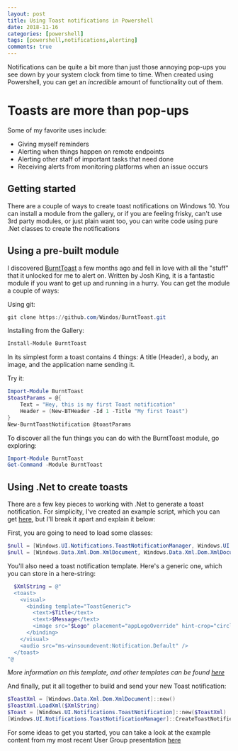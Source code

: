 ```yaml
---
layout: post
title: Using Toast notifications in Powershell
date: 2018-11-16
categories: [powershell]
tags: [powershell,notifications,alerting]
comments: true
---
```


Notifications can be quite a bit more than just those annoying pop-ups you see down by your system clock from time to time. When created using Powershell, you can get an _incredible_ amount of functionality out of them.

# Toasts are more than pop-ups

Some of my favorite uses include:

* Giving myself reminders
* Alerting when things happen on remote endpoints
* Alerting other staff of important tasks that need done
* Receiving alerts from monitoring platforms when an issue occurs

## Getting started

There are a couple of ways to create toast notifications on Windows 10. You can install a module from the gallery, or if you are feeling frisky, can't use 3rd party modules, or just plain want too, you can write code using pure .Net classes to create the notifications

## Using a pre-built module

I discovered [BurntToast](https://github.com/Windos/BurntToast) a few months ago and fell in love with all the "stuff" that it unlocked for me to alert on. Written by Josh King, it is a fantastic module if you want to get up and running in a hurry. You can get the module a couple of ways:

Using git:

```powershell
git clone https://github.com/Windos/BurntToast.git
```

Installing from the Gallery:

```powershell
Install-Module BurntToast
```

In its simplest form a toast contains 4 things: A title (Header), a body, an image, and the application name sending it.

Try it:

```powershell
Import-Module BurntToast
$toastParams = @{
    Text = "Hey, this is my first Toast notification"
    Header = (New-BTHeader -Id 1 -Title "My first Toast")
}
New-BurntToastNotification @toastParams
```

To discover all the fun things you can do with the BurntToast module, go exploring:

```powershell
Import-Module BurntToast
Get-Command -Module BurntToast
```



## Using .Net to create toasts

There are a few key pieces to working with .Net to generate a toast notification. For simplicity, I've created an example script, which you can get [here](https://gist.github.com/steviecoaster/aa534a7798d17d93bc080692eb98f5c1), but I'll break it apart and explain it below:

First, you are going to need to load some classes:

```powershell
$null = [Windows.UI.Notifications.ToastNotificationManager, Windows.UI.Notifications, ContentType = WindowsRuntime]
$null = [Windows.Data.Xml.Dom.XmlDocument, Windows.Data.Xml.Dom.XmlDocument, ContentType = WindowsRuntime]
```

You'll also need a toast notification template. Here's a generic one, which you can store in a here-string:

```powershell
  $XmlString = @"
  <toast>
    <visual>
      <binding template="ToastGeneric">
        <text>$Title</text>
        <text>$Message</text>
        <image src="$Logo" placement="appLogoOverride" hint-crop="circle" />
      </binding>
    </visual>
    <audio src="ms-winsoundevent:Notification.Default" />
  </toast>
"@
```

_More information on this template, and other templates can be found [here](https://docs.microsoft.com/en-us/windows/uwp/design/shell/tiles-and-notifications/adaptive-interactive-toasts)_

And finally, put it all together to build and send your new Toast notification:

```powershell
$ToastXml = [Windows.Data.Xml.Dom.XmlDocument]::new()
$ToastXml.LoadXml($XmlString)
$Toast = [Windows.UI.Notifications.ToastNotification]::new($ToastXml)
[Windows.UI.Notifications.ToastNotificationManager]::CreateToastNotifier($AppId).Show($Toast)
```

For some ideas to get you started, you can take a look at the example content from my most recent User Group presentation [here](https://github.com/steviecoaster/RTPSUG7Nov/tree/master/Scripts)